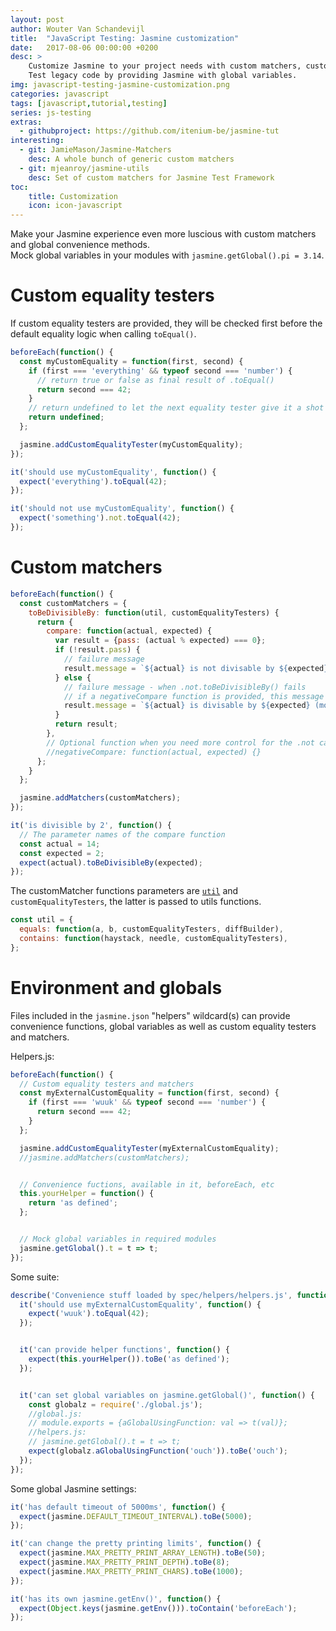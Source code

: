 ```yaml
---
layout: post
author: Wouter Van Schandevijl
title:  "JavaScript Testing: Jasmine customization"
date:   2017-08-06 00:00:00 +0200
desc: >
    Customize Jasmine to your project needs with custom matchers, custom equality testers.
    Test legacy code by providing Jasmine with global variables.
img: javascript-testing-jasmine-customization.png
categories: javascript
tags: [javascript,tutorial,testing]
series: js-testing
extras:
  - githubproject: https://github.com/itenium-be/jasmine-tut
interesting:
  - git: JamieMason/Jasmine-Matchers
    desc: A whole bunch of generic custom matchers
  - git: mjeanroy/jasmine-utils
    desc: Set of custom matchers for Jasmine Test Framework
toc:
    title: Customization
    icon: icon-javascript
---
```


Make your Jasmine experience even more luscious with custom
matchers and global convenience methods.  
Mock global variables in your modules with `jasmine.getGlobal().pi = 3.14`.

<!--more-->

# Custom equality testers

If custom equality testers are provided, they will be checked first 
before the default equality logic when calling `toEqual()`.

```js
beforeEach(function() {
  const myCustomEquality = function(first, second) {
    if (first === 'everything' && typeof second === 'number') {
      // return true or false as final result of .toEqual()
      return second === 42;
    }
    // return undefined to let the next equality tester give it a shot
    return undefined;
  };

  jasmine.addCustomEqualityTester(myCustomEquality);
});

it('should use myCustomEquality', function() {
  expect('everything').toEqual(42);
});

it('should not use myCustomEquality', function() {
  expect('something').not.toEqual(42);
});
```



# Custom matchers

```js
beforeEach(function() {
  const customMatchers = {
    toBeDivisibleBy: function(util, customEqualityTesters) {
      return {
        compare: function(actual, expected) {
          var result = {pass: (actual % expected) === 0};
          if (!result.pass) {
            // failure message
            result.message = `${actual} is not divisable by ${expected} (mod: ${actual % expected})`;
          } else {
            // failure message - when .not.toBeDivisibleBy() fails
            // if a negativeCompare function is provided, this message will never be displayed
            result.message = `${actual} is divisable by ${expected} (mod: ${actual % expected})`;
          }
          return result;
        },
        // Optional function when you need more control for the .not case
        //negativeCompare: function(actual, expected) {}
      };
    }
  };

  jasmine.addMatchers(customMatchers);
});

it('is divisible by 2', function() {
  // The parameter names of the compare function
  const actual = 14;
  const expected = 2;
  expect(actual).toBeDivisibleBy(expected);
});
```

The customMatcher functions parameters are [`util`][github-matchersUtil] and `customEqualityTesters`,
the latter is passed to utils functions.

```js
const util = {
  equals: function(a, b, customEqualityTesters, diffBuilder),
  contains: function(haystack, needle, customEqualityTesters),
};
```



# Environment and globals

Files included in the `jasmine.json` "helpers" wildcard(s)
can provide convenience functions, global variables as well as
custom equality testers and matchers.

Helpers.js:
```js
beforeEach(function() {
  // Custom equality testers and matchers
  const myExternalCustomEquality = function(first, second) {
    if (first === 'wuuk' && typeof second === 'number') {
      return second === 42;
    }
  };

  jasmine.addCustomEqualityTester(myExternalCustomEquality);
  //jasmine.addMatchers(customMatchers);


  // Convenience fuctions, available in it, beforeEach, etc
  this.yourHelper = function() {
    return 'as defined';
  };


  // Mock global variables in required modules
  jasmine.getGlobal().t = t => t;
});
```


Some suite:
```js
describe('Convenience stuff loaded by spec/helpers/helpers.js', function() {
  it('should use myExternalCustomEquality', function() {
    expect('wuuk').toEqual(42);
  });


  it('can provide helper functions', function() {
    expect(this.yourHelper()).toBe('as defined');
  });


  it('can set global variables on jasmine.getGlobal()', function() {
    const globalz = require('./global.js');
    //global.js:
    // module.exports = {aGlobalUsingFunction: val => t(val)};
    //helpers.js:
    // jasmine.getGlobal().t = t => t;
    expect(globalz.aGlobalUsingFunction('ouch')).toBe('ouch');
  });
});
```


Some global Jasmine settings:
```js
it('has default timeout of 5000ms', function() {
  expect(jasmine.DEFAULT_TIMEOUT_INTERVAL).toBe(5000);
});

it('can change the pretty printing limits', function() {
  expect(jasmine.MAX_PRETTY_PRINT_ARRAY_LENGTH).toBe(50);
  expect(jasmine.MAX_PRETTY_PRINT_DEPTH).toBe(8);
  expect(jasmine.MAX_PRETTY_PRINT_CHARS).toBe(1000);
});

it('has its own jasmine.getEnv()', function() {
  expect(Object.keys(jasmine.getEnv())).toContain('beforeEach');
});
```


[github-matchersUtil]: https://github.com/jasmine/jasmine/blob/master/src/core/matchers/matchersUtil.js
